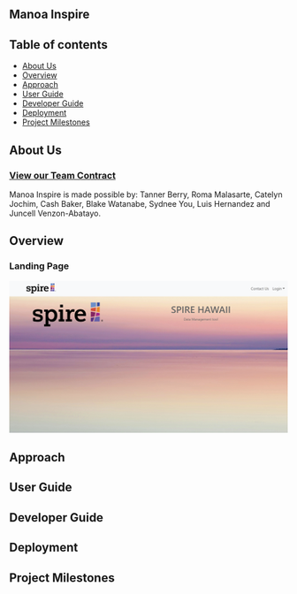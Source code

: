 ## Manoa Inspire

## Table of contents
- [About Us](#about-us)
- [Overview](#overview)
- [Approach](#approach)
- [User Guide](#user-guide)
- [Developer Guide](#developer-guide)
- [Deployment](#deployment)
- [Project Milestones](#project-milestones)

## About Us

### [View our Team Contract](https://docs.google.com/document/d/1EKSMDa4ylR5LYyZbSOVsgKpd4F_bSQixHQfj_jxeNWQ/edit?usp=sharing) 

Manoa Inspire is made possible by: Tanner Berry, Roma Malasarte, Catelyn Jochim, Cash Baker, Blake Watanabe, Sydnee You, Luis Hernandez and Juncell Venzon-Abatayo.


## Overview

### Landing Page
<img src="./doc/spire_Landing.png">

## Approach

## User Guide

## Developer Guide

## Deployment

## Project Milestones



















